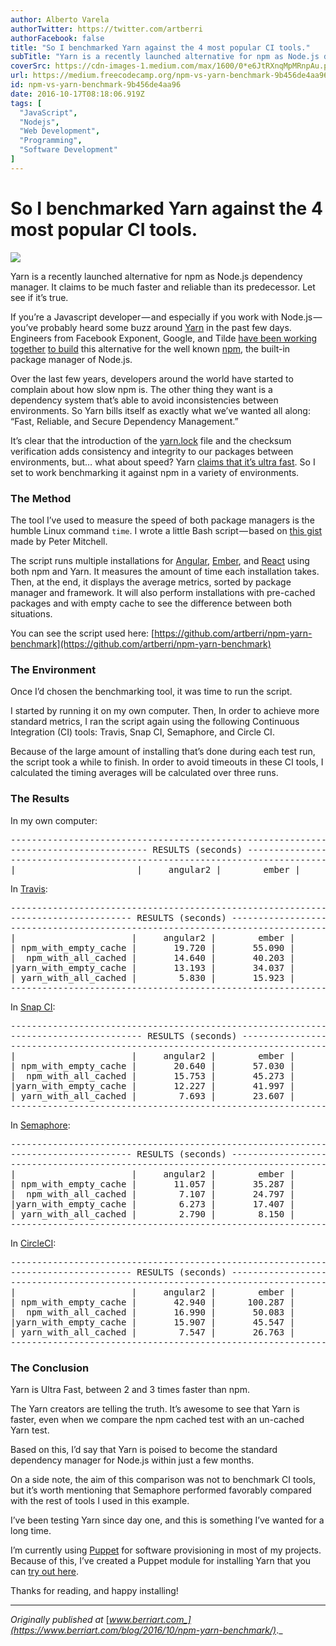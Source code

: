 ```yaml
---
author: Alberto Varela
authorTwitter: https://twitter.com/artberri
authorFacebook: false
title: "So I benchmarked Yarn against the 4 most popular CI tools."
subTitle: "Yarn is a recently launched alternative for npm as Node.js dependency manager. It claims to be much faster and reliable than its predeces..."
coverSrc: https://cdn-images-1.medium.com/max/1600/0*e6JtRXnqMpMRnpAu.png
url: https://medium.freecodecamp.org/npm-vs-yarn-benchmark-9b456de4aa96
id: npm-vs-yarn-benchmark-9b456de4aa96
date: 2016-10-17T08:18:06.919Z
tags: [
  "JavaScript",
  "Nodejs",
  "Web Development",
  "Programming",
  "Software Development"
]
---
```

# So I benchmarked Yarn against the 4 most popular CI tools.



![](https://cdn-images-1.medium.com/max/1600/0*e6JtRXnqMpMRnpAu.png)



Yarn is a recently launched alternative for npm as Node.js dependency manager. It claims to be much faster and reliable than its predecessor. Let see if it’s true.

If you’re a Javascript developer — and especially if you work with Node.js — you’ve probably heard some buzz around [Yarn](https://yarnpkg.com/) in the past few days. Engineers from Facebook Exponent, Google, and Tilde [have been working together](https://code.facebook.com/posts/1840075619545360) [to build](http://yehudakatz.com/2016/10/11/im-excited-to-work-on-yarn-the-new-js-package-manager-2/) this alternative for the well known [npm](https://www.npmjs.com/), the built-in package manager of Node.js.

Over the last few years, developers around the world have started to complain about how slow npm is. The other thing they want is a dependency system that’s able to avoid inconsistencies between environments. So Yarn bills itself as exactly what we’ve wanted all along: “Fast, Reliable, and Secure Dependency Management.”

It’s clear that the introduction of the [yarn.lock](https://yarnpkg.com/en/docs/yarn-lock) file and the checksum verification adds consistency and integrity to our packages between environments, but… what about speed? Yarn [claims that it’s ultra fast](https://yarnpkg.com/en/compare). So I set to work benchmarking it against npm in a variety of environments.

### The Method

The tool I’ve used to measure the speed of both package managers is the humble Linux command `time`. I wrote a little Bash script — based on [this gist](https://gist.github.com/peterjmit/3864743) made by Peter Mitchell.

The script runs multiple installations for [Angular](https://angular.io/), [Ember](http://emberjs.com/), and [React](https://facebook.github.io/react/) using both npm and Yarn. It measures the amount of time each installation takes. Then, at the end, it displays the average metrics, sorted by package manager and framework. It will also perform installations with pre-cached packages and with empty cache to see the difference between both situations.

You can see the script used here: [https://github.com/artberri/npm-yarn-benchmark](https://github.com/artberri/npm-yarn-benchmark)

### The Environment

Once I’d chosen the benchmarking tool, it was time to run the script.

I started by running it on my own computer. Then, In order to achieve more standard metrics, I ran the script again using the following Continuous Integration (CI) tools: Travis, Snap CI, Semaphore, and Circle CI.

Because of the large amount of installing that’s done during each test run, the script took a while to finish. In order to avoid timeouts in these CI tools, I calculated the timing averages will be calculated over three runs.

### The Results

In my own computer:

<pre name="18de" id="18de" class="graf graf--pre graf-after--p">--------------------------------------------------------------------  
-------------------------- RESULTS (seconds) -----------------------  
--------------------------------------------------------------------  
|                       |     angular2 |        ember |        react |  npm_with_empty_cache |       15.687 |       56.993 |       93.650 |   npm_with_all_cached |        9.380 |       52.380 |       81.213 | yarn_with_empty_cache |        9.477 |       30.757 |       37.497 |  yarn_with_all_cached |        4.650 |       15.090 |       17.730 --------------------------------------------------------------------</pre>

In [Travis](https://travis-ci.org/artberri/npm-yarn-benchmark):

<pre name="7d3f" id="7d3f" class="graf graf--pre graf-after--p">--------------------------------------------------------------------  
----------------------- RESULTS (seconds) --------------------------  
--------------------------------------------------------------------  
|                      |     angular2 |        ember |        react   
| npm_with_empty_cache |       19.720 |       55.090 |       76.233   
|  npm_with_all_cached |       14.640 |       40.203 |       56.467   
|yarn_with_empty_cache |       13.193 |       34.037 |       43.663   
| yarn_with_all_cached |        5.830 |       15.923 |       40.420   
--------------------------------------------------------------------</pre>

In [Snap CI](https://snap-ci.com/artberri/npm-yarn-benchmark/):

<pre name="db38" id="db38" class="graf graf--pre graf-after--p">--------------------------------------------------------------------  
------------------------- RESULTS (seconds) ------------------------  
--------------------------------------------------------------------  
|                      |     angular2 |        ember |        react   
| npm_with_empty_cache |       20.640 |       57.030 |      120.470   
|  npm_with_all_cached |       15.753 |       45.273 |       62.597   
|yarn_with_empty_cache |       12.227 |       41.997 |       51.863   
| yarn_with_all_cached |        7.693 |       23.607 |       24.490   
--------------------------------------------------------------------</pre>

In [Semaphore](https://semaphoreci.com/artberri/npm-yarn-benchmark/):

<pre name="b308" id="b308" class="graf graf--pre graf-after--p">--------------------------------------------------------------------  
----------------------- RESULTS (seconds) --------------------------  
--------------------------------------------------------------------  
|                      |     angular2 |        ember |        react   
| npm_with_empty_cache |       11.057 |       35.287 |       54.203   
|  npm_with_all_cached |        7.107 |       24.797 |       31.300   
|yarn_with_empty_cache |        6.273 |       17.407 |       22.777   
| yarn_with_all_cached |        2.790 |        8.150 |        9.380   
--------------------------------------------------------------------</pre>

In [CircleCI](https://circleci.com/gh/artberri/npm-yarn-benchmark):

<pre name="ec00" id="ec00" class="graf graf--pre graf-after--p">--------------------------------------------------------------------  
----------------------- RESULTS (seconds) --------------------------  
--------------------------------------------------------------------  
|                      |     angular2 |        ember |        react   
| npm_with_empty_cache |       42.940 |      100.287 |      163.550   
|  npm_with_all_cached |       16.990 |       50.083 |       67.000   
|yarn_with_empty_cache |       15.907 |       45.547 |       58.113   
| yarn_with_all_cached |        7.547 |       26.763 |       27.130   
--------------------------------------------------------------------</pre>

### The Conclusion

Yarn is Ultra Fast, between 2 and 3 times faster than npm.

The Yarn creators are telling the truth. It’s awesome to see that Yarn is faster, even when we compare the npm cached test with an un-cached Yarn test.

Based on this, I’d say that Yarn is poised to become the standard dependency manager for Node.js within just a few months.

On a side note, the aim of this comparison was not to benchmark CI tools, but it’s worth mentioning that Semaphore performed favorably compared with the rest of tools I used in this example.

I’ve been testing Yarn since day one, and this is something I’ve wanted for a long time.

I’m currently using [Puppet](https://puppet.com/) for software provisioning in most of my projects. Because of this, I’ve created a Puppet module for installing Yarn that you can [try out here](https://forge.puppetlabs.com/artberri/yarn).

Thanks for reading, and happy installing!











* * *







_Originally published at_ [_www.berriart.com_](https://www.berriart.com/blog/2016/10/npm-yarn-benchmark/)_._









